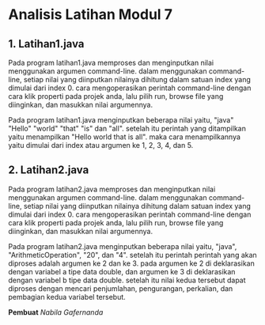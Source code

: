 # Analisis Latihan Modul 7
## 1. Latihan1.java
Pada program latihan1.java memproses dan menginputkan nilai menggunakan argumen command-line. dalam menggunakan command-line, setiap nilai yang diinputkan nilainya dihitung dalam satuan index yang dimulai dari index 0. cara mengoperasikan perintah command-line dengan cara klik properti pada projek anda, lalu pilih run, browse file yang diinginkan, dan masukkan nilai argumennya.

Pada program latihan1.java menginputkan beberapa nilai yaitu, "java" "Hello" "world" "that" "is" dan "all". setelah itu perintah yang ditampilkan yaitu menampilkan "Hello world that is all". maka cara menampilkannya yaitu dimulai dari index atau argumen ke 1, 2, 3, 4, dan 5.

## 2. Latihan2.java
Pada program latihan2.java memproses dan menginputkan nilai menggunakan argumen command-line. dalam menggunakan command-line, setiap nilai yang diinputkan nilainya dihitung dalam satuan index yang dimulai dari index 0. cara mengoperasikan perintah command-line dengan cara klik properti pada projek anda, lalu pilih run, browse file yang diinginkan, dan masukkan nilai argumennya.

Pada program latihan2.java menginputkan beberapa nilai yaitu, "java", "ArithmeticOperation", "20", dan "4". setelah itu perintah perintah yang akan diproses adalah argumen ke 2 dan ke 3. pada argumen ke 2 di deklarasikan dengan variabel a tipe data double, dan argumen ke 3 di deklarasikan dengan variabel b tipe data double. setelah itu nilai kedua tersebut dapat diproses dengan mencari penjumlahan, pengurangan, perkalian, dan pembagian kedua variabel tersebut.

**Pembuat**
*Nabila Gafernanda*


